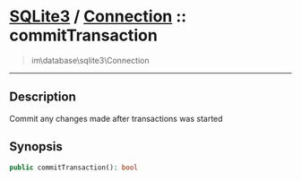 # [SQLite3](sqlite.md) / [Connection](sqlite-Connection.md) :: commitTransaction
 > im\database\sqlite3\Connection
____

## Description
Commit any changes made after transactions was started

## Synopsis
```php
public commitTransaction(): bool
```
